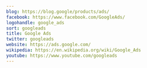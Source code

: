 ```yaml
---
blog: https://blog.google/products/ads/
facebook: https://www.facebook.com/GoogleAds/
logohandle: google_ads
sort: googleads
title: Google Ads
twitter: googleads
website: https://ads.google.com/
wikipedia: https://en.wikipedia.org/wiki/Google_Ads
youtube: https://www.youtube.com/googleads
---
```

